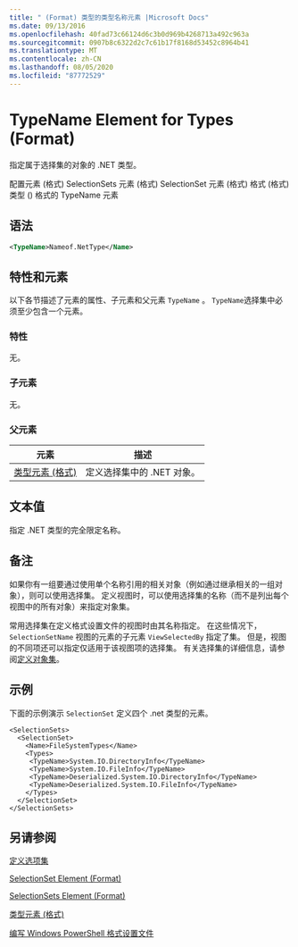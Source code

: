 ```yaml
---
title: " (Format) 类型的类型名称元素 |Microsoft Docs"
ms.date: 09/13/2016
ms.openlocfilehash: 40fad73c66124d6c3b0d969b4268713a492c963a
ms.sourcegitcommit: 0907b8c6322d2c7c61b17f8168d53452c8964b41
ms.translationtype: MT
ms.contentlocale: zh-CN
ms.lasthandoff: 08/05/2020
ms.locfileid: "87772529"
---
```

# <a name="typename-element-for-types-format"></a>TypeName Element for Types (Format)

指定属于选择集的对象的 .NET 类型。

配置元素 (格式) SelectionSets 元素 (格式) SelectionSet 元素 (格式) 格式 (格式) 类型 () 格式的 TypeName 元素

## <a name="syntax"></a>语法

```xml
<TypeName>Nameof.NetType</Name>
```

## <a name="attributes-and-elements"></a>特性和元素

以下各节描述了元素的属性、子元素和父元素 `TypeName` 。 `TypeName`选择集中必须至少包含一个元素。

### <a name="attributes"></a>特性

无。

### <a name="child-elements"></a>子元素

无。

### <a name="parent-elements"></a>父元素

|元素|描述|
|-------------|-----------------|
|[类型元素 (格式) ](./types-element-for-selectionset-format.md)|定义选择集中的 .NET 对象。|

## <a name="text-value"></a>文本值

指定 .NET 类型的完全限定名称。

## <a name="remarks"></a>备注

如果你有一组要通过使用单个名称引用的相关对象（例如通过继承相关的一组对象），则可以使用选择集。 定义视图时，可以使用选择集的名称（而不是列出每个视图中的所有对象）来指定对象集。

常用选择集在定义格式设置文件的视图时由其名称指定。 在这些情况下， `SelectionSetName` 视图的元素的子元素 `ViewSelectedBy` 指定了集。 但是，视图的不同项还可以指定仅适用于该视图项的选择集。 有关选择集的详细信息，请参阅[定义对象集](./defining-selection-sets.md)。

## <a name="example"></a>示例

下面的示例演示 `SelectionSet` 定义四个 .net 类型的元素。

```
<SelectionSets>
  <SelectionSet>
    <Name>FileSystemTypes</Name>
    <Types>
     <TypeName>System.IO.DirectoryInfo</TypeName>
     <TypeName>System.IO.FileInfo</TypeName>
     <TypeName>Deserialized.System.IO.DirectoryInfo</TypeName>
     <TypeName>Deserialized.System.IO.FileInfo</TypeName>
    </Types>
  </SelectionSet>
</SelectionSets>
```

## <a name="see-also"></a>另请参阅

[定义选项集](./defining-selection-sets.md)

[SelectionSet Element (Format)](./selectionset-element-format.md)

[SelectionSets Element (Format)](./selectionsets-element-format.md)

[类型元素 (格式) ](./types-element-for-selectionset-format.md)

[编写 Windows PowerShell 格式设置文件](./writing-a-powershell-formatting-file.md)

